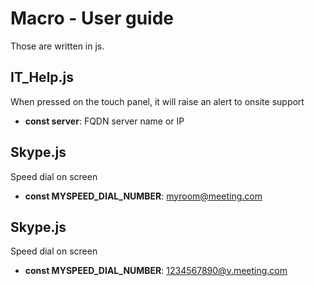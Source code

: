 # Macro - User guide
Those are written in js.

## IT_Help.js
When pressed on the touch panel, it will raise an alert to onsite support

* **const server**: FQDN server name or IP

## Skype.js
Speed dial on screen

* **const MYSPEED_DIAL_NUMBER**: myroom@meeting.com

## Skype.js
Speed dial on screen

* **const MYSPEED_DIAL_NUMBER**: 1234567890@v.meeting.com
